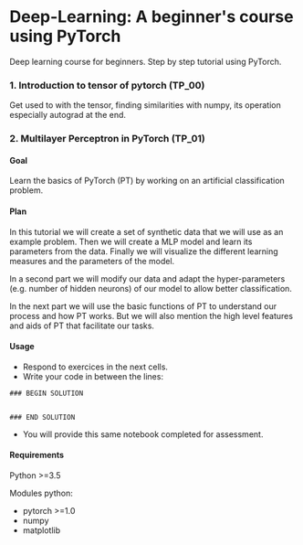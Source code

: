 # Deep-Learning: A beginner's course using PyTorch
Deep learning course for beginners. Step by step tutorial using PyTorch.
### 1. Introduction to tensor of pytorch (TP_00)
Get used to with the tensor, finding similarities with numpy, its operation especially autograd at the end.


### 2. Multilayer Perceptron in PyTorch (TP_01)

#### Goal
Learn the basics of PyTorch (PT) by working on an artificial classification problem.

#### Plan
In this tutorial we will create a set of synthetic data that we will use as an example problem.
Then we will create a MLP model and learn its parameters from the data. Finally we will visualize the different learning measures and the parameters of the model.

In a second part we will modify our data and adapt the hyper-parameters (e.g. number of hidden neurons) of our model to allow better classification.

In the next part we will use the basic functions of PT to understand our process and how PT works. But we will also mention the high level features and aids of PT that facilitate our tasks.


#### Usage
 
 * Respond to exercices in the next cells.
 * Write your code in between the lines:
 
```
### BEGIN SOLUTION


### END SOLUTION
```

 * You will provide this same notebook completed for assessment.

#### Requirements

Python >=3.5

Modules python:
- pytorch >=1.0
- numpy
- matplotlib
